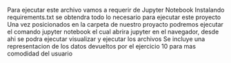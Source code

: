 Para ejecutar este archivo vamos a requerir de Jupyter Notebook
Instalando requirements.txt se obtendra todo lo necesario para ejecutar este proyecto
Una vez posicionados en la carpeta de nuestro proyacto podremos ejecutar el comando
    jupyter notebook
el cual abrira jupyter en el navegador, desde ahi se podra ejecutar visualizar y ejecutar los archivos
Se incluye una representacion de los datos devueltos por el ejercicio 10 para mas comodidad del usuario